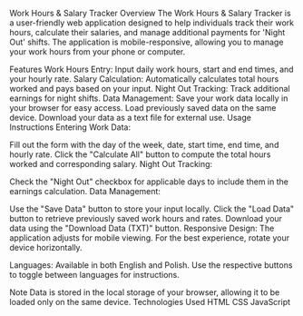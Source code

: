 Work Hours & Salary Tracker
Overview
The Work Hours & Salary Tracker is a user-friendly web application designed to help individuals track their work hours, calculate their salaries, and manage additional payments for 'Night Out' shifts. The application is mobile-responsive, allowing you to manage your work hours from your phone or computer.

Features
Work Hours Entry: Input daily work hours, start and end times, and your hourly rate.
Salary Calculation: Automatically calculates total hours worked and pays based on your input.
Night Out Tracking: Track additional earnings for night shifts.
Data Management:
Save your work data locally in your browser for easy access.
Load previously saved data on the same device.
Download your data as a text file for external use.
Usage Instructions
Entering Work Data:

Fill out the form with the day of the week, date, start time, end time, and hourly rate.
Click the "Calculate All" button to compute the total hours worked and corresponding salary.
Night Out Tracking:

Check the "Night Out" checkbox for applicable days to include them in the earnings calculation.
Data Management:

Use the "Save Data" button to store your input locally.
Click the "Load Data" button to retrieve previously saved work hours and rates.
Download your data using the "Download Data (TXT)" button.
Responsive Design: The application adjusts for mobile viewing. For the best experience, rotate your device horizontally.

Languages: Available in both English and Polish. Use the respective buttons to toggle between languages for instructions.

Note
Data is stored in the local storage of your browser, allowing it to be loaded only on the same device.
Technologies Used
HTML
CSS
JavaScript

